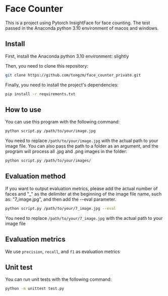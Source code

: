

# Face Counter

This is a project using Pytorch InsightFace for face counting. The test passed in the Anaconda python 3.10 environment of macos and windows.

## Install

First, install the Anaconda python 3.10 environment: slightly


Then, you need to clone this repository:

```bash
git clone https://github.com/tongzm/face_counter_private.git
```

Finally, you need to install the project's dependencies:

```bash
pip install -r requirements.txt
```


## How to use
You can use this program with the following command:
```bash
python script.py /path/to/your/image.jpg
```

You need to replace `/path/to/your/image.jpg` with the actual path to your image file. You can also pass the path to a folder as an argument, and the program will process all .jpg and .png images in the folder:

```bash
python script.py /path/to/your/images/
```

## Evaluation method

If you want to output evaluation metrics, please add the actual number of faces and "_" as the delimiter at the beginning of the image file name, such as: "7_image.jpg", and then add the --eval parameter.
```bash
python script.py /path/to/your/7_image.jpg --eval
```

You need to replace `/path/to/your/7_image.jpg` with the actual path to your image file

## Evaluation metrics
We use `precision`, `recall`, and `f1` as evaluation metrics

## Unit test

You can run unit tests with the following command:
```bash
python -m unittest test.py
```


